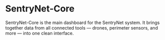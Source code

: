 # SentryNet-Core
SentryNet-Core is the main dashboard for the SentryNet system. It brings together data from all connected tools — drones, perimeter sensors, and more — into one clean interface.
